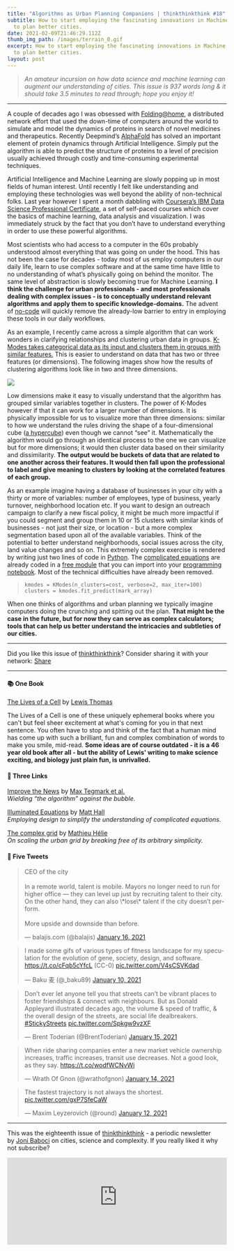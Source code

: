 ```yaml
---
title: "Algorithms as Urban Planning Companions | thinkthinkthink #18"
subtitle: How to start employing the fascinating innovations in Machine Learning
  to plan better cities.
date: 2021-02-09T21:46:29.112Z
thumb_img_path: /images/terrain_0.gif
excerpt: How to start employing the fascinating innovations in Machine Learning
  to plan better cities.
layout: post
---
```

<!--StartFragment-->

> *An amateur incursion on how data science and machine learning can augment our understanding of cities. This issue is 937 words long & it should take 3.5 minutes to read through; hope you enjoy it!*

<!--EndFragment-->

- - -

<!--StartFragment-->

A couple of decades ago I was obsessed with [Folding@home](https://foldingathome.org/), a distributed network effort that used the down-time of computers around the world to simulate and model the dynamics of proteins in search of novel medicines and therapeutics. Recently Deepmind’s [AlphaFold](https://deepmind.com/blog/article/AlphaFold-Using-AI-for-scientific-discovery) has solved an important element of protein dynamics through Artificial Intelligence. Simply put the algorithm is able to predict the structure of proteins to a level of precision usually achieved through costly and time-consuming experimental techniques.

Artificial Intelligence and Machine Learning are slowly popping up in most fields of human interest. Until recently I felt like understanding and employing these technologies was well beyond the ability of non-technical folks. Last year however I spent a month dabbling with [Coursera’s IBM Data Science Professional Certificate](https://www.coursera.org/professional-certificates/ibm-data-science), a set of self-paced courses which cover the basics of machine learning, data analysis and visualization. I was immediately struck by the fact that you don’t have to understand everything in order to use these powerful algorithms.

Most scientists who had access to a computer in the 60s probably understood almost everything that was going on under the hood. This has not been the case for decades - today most of us employ computers in our daily life, learn to use complex software and at the same time have little to no understanding of what’s physically going on behind the monitor. The same level of abstraction is slowly becoming true for Machine Learning. **I think the challenge for urban professionals - and most professionals dealing with complex issues - is to conceptually understand relevant algorithms and apply them to specific knowledge-domains.** The advent of [no-code](https://en.wikipedia.org/wiki/No-code_development_platform) will quickly remove the already-low barrier to entry in employing these tools in our daily workflows.

As an example, I recently came across a simple algorithm that can work wonders in clarifying relationships and clustering urban data in groups. [K-Modes takes categorical data as its input and clusters them in groups with similar features.](https://citeseerx.ist.psu.edu/viewdoc/download?doi=10.1.1.15.4028&rep=rep1&type=pdf) This is easier to understand on data that has two or three features (or dimensions). The following images show how the results of clustering algorithms look like in two and three dimensions.

[![](https://cdn.substack.com/image/fetch/w_1456,c_limit,f_auto,q_auto:good,fl_progressive:steep/https%3A%2F%2Fbucketeer-e05bbc84-baa3-437e-9518-adb32be77984.s3.amazonaws.com%2Fpublic%2Fimages%2F87b79cc8-72d2-4d9e-a16d-d93b557491c4_943x484.png)](https://cdn.substack.com/image/fetch/f_auto,q_auto:good,fl_progressive:steep/https%3A%2F%2Fbucketeer-e05bbc84-baa3-437e-9518-adb32be77984.s3.amazonaws.com%2Fpublic%2Fimages%2F87b79cc8-72d2-4d9e-a16d-d93b557491c4_943x484.png)

Low dimensions make it easy to visually understand that the algorithm has grouped similar variables together in clusters. The power of K-Modes however if that it can work for a larger number of dimensions. It is physically impossible for us to visualize more than three dimensions: similar to how we understand the rules driving the shape of a four-dimensional cube ([a hypercube](https://en.wikipedia.org/wiki/Hypercube)) even though we cannot “see” it. Mathematically the algorithm would go through an identical process to the one we can visualize but for more dimensions; it would then cluster data based on their similarity and dissimilarity. **The output would be buckets of data that are related to one another across their features. It would then fall upon the professional to label and give meaning to clusters by looking at the correlated features of each group.**

As an example imagine having a database of businesses in your city with a thirty or more of variables: number of employees, type of business, yearly turnover, neighborhood location etc. If you want to design an outreach campaign to clarify a new fiscal policy, it might be much more impactful if you could segment and group them in 10 or 15 clusters with similar kinds of businesses - not just their size, or location - but a more complex segmentation based upon all of the available variables. Think of the potential to better understand neighborhoods, social issues across the city, land value changes and so on. This extremely complex exercise is rendered by writing just two lines of code in [Python](https://www.python.org/). The [complicated equations](https://citeseerx.ist.psu.edu/viewdoc/download?doi=10.1.1.15.4028&rep=rep1&type=pdf) are already coded in a [free module](https://pypi.org/project/kmodes/) that you can import into your [programming notebook](https://colab.research.google.com/). Most of the technical difficulties have already been removed.

> `kmodes = KModes(n_clusters=cost, verbose=2, max_iter=100)
> clusters = kmodes.fit_predict(mark_array)`

When one thinks of algorithms and urban planning we typically imagine computers doing the crunching and spitting out the plan. **That might be the case in the future, but for now they can serve as complex calculators; tools that can help us better understand the intricacies and subtleties of our cities.**

<!--EndFragment-->

- - -

Did you like this issue of [thinkthinkthink](https://thinkthinkthink.substack.com/)? Consider sharing it with your network: [Share](https://thinkthinkthink.substack.com/p/algorithms-as-urban-planning-companions)

- - -

#### **📚 One Book**

<!--StartFragment-->

[The Lives of a Cell](https://www.goodreads.com/book/show/294368.The_Lives_of_a_Cell) by [Lewis Thomas](https://en.wikipedia.org/wiki/Lewis_Thomas)

The Lives of a Cell is one of these uniquely ephemeral books where you can't but feel sheer excitement at what's coming for you in that next sentence. You often have to stop and think of the fact that a human mind has come up with such a brilliant, fun and complex combination of words to make you smile, mid-read. **Some ideas are of course outdated - it is a 46 year old book after all - but the ability of Lewis' writing to make science exciting, and biology just plain fun, is unrivalled.**

<!--EndFragment-->

#### **📝 Three Links**

[Improve the News](https://www.improvethenews.org/) by [Max Tegmark et al.](https://twitter.com/tegmark)\
*Wielding “the algorithm” against the bubble.*

[Illuminated Equations](https://agilescientific.com/blog/2021/1/14/illuminated-equations) by [Matt Hall](https://twitter.com/kwinkunks)\
*Employing design to simplify the understanding of complicated equations.*

[The complex grid](http://emergenturbanism.com/2009/02/16/the-complex-grid/) by [Mathieu Hélie](https://twitter.com/mathieuhelie?lang=en)\
*On scaling the urban grid by breaking free of its arbitrary simplicity.*

#### **🐤 Five Tweets**

<!--StartFragment-->

<blockquote class="twitter-tweet"><p lang="en" dir="ltr">CEO of the city<br><br>In a remote world, talent is mobile. Mayors no longer need to run for higher office — they can level up just by recruiting talent to their city. On the other hand, they can also \*lose\* talent if the city doesn’t perform.<br><br>More upside and downside than before.</p>&mdash; balajis.com (@balajis) <a href="https://twitter.com/balajis/status/1350491203897159680?ref_src=twsrc%5Etfw">January 16, 2021</a></blockquote> <script async src="https://platform.twitter.com/widgets.js" charset="utf-8"></script>

<!--EndFragment--><!--StartFragment-->

<blockquote class="twitter-tweet"><p lang="en" dir="ltr">I made some gifs of various types of fitness landscape for my speculation for the evolution of gene, society, design, and software. <a href="https://t.co/cFqb5cYfcL">https://t.co/cFqb5cYfcL</a> (CC-0) <a href="https://t.co/V4sCSVKdad">pic.twitter.com/V4sCSVKdad</a></p>&mdash; Baku 麦 (@_baku89) <a href="https://twitter.com/_baku89/status/1348141856400396288?ref_src=twsrc%5Etfw">January 10, 2021</a></blockquote> <script async src="https://platform.twitter.com/widgets.js" charset="utf-8"></script>

<!--EndFragment--><!--StartFragment-->

<blockquote class="twitter-tweet"><p lang="en" dir="ltr">Don’t ever let anyone tell you that streets can’t be vibrant places to foster friendships &amp; connect with neighbours. But as Donald Appleyard illustrated decades ago, the volume &amp; speed of traffic, &amp; the overall design of the streets, are social life dealbreakers. <a href="https://twitter.com/hashtag/StickyStreets?src=hash&amp;ref_src=twsrc%5Etfw">#StickyStreets</a> <a href="https://t.co/Spkgw9vzXF">pic.twitter.com/Spkgw9vzXF</a></p>&mdash; Brent Toderian (@BrentToderian) <a href="https://twitter.com/BrentToderian/status/1349930306971713541?ref_src=twsrc%5Etfw">January 15, 2021</a></blockquote> <script async src="https://platform.twitter.com/widgets.js" charset="utf-8"></script>

<!--EndFragment--><!--StartFragment-->

<blockquote class="twitter-tweet"><p lang="en" dir="ltr">When ride sharing companies enter a new market vehicle ownership increases, traffic increases, transit use decreases. Not a good look, as they say. <a href="https://t.co/wodfWCNvWi">https://t.co/wodfWCNvWi</a></p>&mdash; Wrath Of Gnon (@wrathofgnon) <a href="https://twitter.com/wrathofgnon/status/1349679271812337665?ref_src=twsrc%5Etfw">January 14, 2021</a></blockquote> <script async src="https://platform.twitter.com/widgets.js" charset="utf-8"></script>

<!--EndFragment--><!--StartFragment-->

<blockquote class="twitter-tweet"><p lang="en" dir="ltr">The fastest trajectory is not always the shortest. <a href="https://t.co/gxP7SfeCaW">pic.twitter.com/gxP7SfeCaW</a></p>&mdash; Maxim Leyzerovich (@round) <a href="https://twitter.com/round/status/1348788536971915264?ref_src=twsrc%5Etfw">January 12, 2021</a></blockquote> <script async src="https://platform.twitter.com/widgets.js" charset="utf-8"></script>

<!--EndFragment-->

- - -

This was the eighteenth issue of [thinkthinkthink](https://thinkthinkthink.substack.com/) - a periodic newsletter by [Joni Baboci](https://joni.baboci.net/) on cities, science and complexity. If you really liked it why not subscribe?

<iframe src="https://thinkthinkthink.substack.com/embed" width="100%" height="200" style="border:0px solid #EEE; background:white;" frameborder="0" scrolling="no"></iframe>